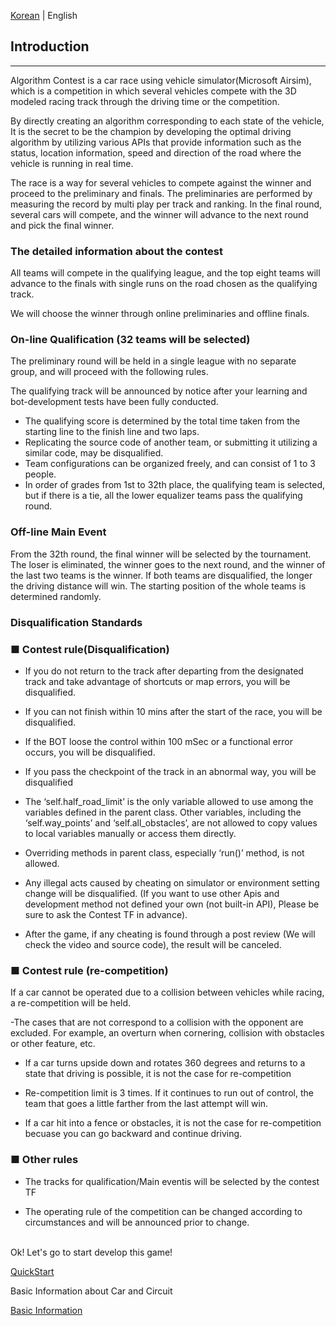 [Korean](./README.md) | English

## Introduction  
------------------------
Algorithm Contest is a car race using vehicle simulator(Microsoft Airsim), which is a competition in which several vehicles compete with the 3D modeled racing track through the driving time or the competition.

By directly creating an algorithm corresponding to each state of the vehicle, It is the secret to be the champion by developing the optimal driving algorithm by utilizing various APIs that provide information such as the status, location information, speed and direction of the road where the vehicle is running in real time.

The race is a way for several vehicles to compete against the winner and proceed to the preliminary and finals. The preliminaries are performed by measuring the record by multi play per track and ranking. In the final round, several cars will compete, and the winner will advance to the next round and pick the final winner.


### The detailed information about the contest

All teams will compete in the qualifying league, and the top eight teams will advance to the finals with single runs on the road chosen as the qualifying track.

We will choose the winner through online preliminaries and offline finals.


### On-line Qualification (32 teams will be selected)

The preliminary round will be held in a single league with no separate group, and will proceed with the following rules.

The qualifying track will be announced by notice after your learning and bot-development tests have been fully conducted.

  - The qualifying score is determined by the total time taken from the starting line to the finish line and two laps.
  - Replicating the source code of another team, or submitting it utilizing a similar code, may be disqualified.
  - Team configurations can be organized freely, and can consist of 1 to 3 people.
  - In order of grades from 1st to 32th place, the qualifying team is selected, but if there is a tie, all the lower equalizer teams pass the qualifying round.


### Off-line Main Event 

From the 32th round, the final winner will be selected by the tournament. The loser is eliminated, the winner goes to the next round, and the winner of the last two teams is the winner. If both teams are disqualified, the longer the driving distance will win. The starting position of the whole teams is determined randomly. 


### Disqualification Standards

### ■ Contest rule(Disqualification)

- If you do not return to the track after departing from the designated track and take advantage of shortcuts or map errors, you will be disqualified.

- If you can not finish within 10 mins after the start of the race, you will be disqualified.

- If the BOT loose the control within 100 mSec or a functional error occurs, you will be disqualified.

- If you pass the checkpoint of the track in an abnormal way, you will be disqualified

- The ‘self.half_road_limit’ is the only variable allowed to use among the variables defined in the parent class. Other variables, including the ‘self.way_points’ and ‘self.all_obstacles’, are not allowed to copy values to local variables manually or access them directly.

- Overriding methods in parent class, especially ‘run()’ method, is not allowed.

- Any illegal acts caused by cheating on simulator or environment setting change will be disqualified. (If you want to use other Apis and development method not defined your own (not built-in API), Please be sure to ask the Contest TF in advance).

- After the game, if any cheating is found through a post review (We will check the video and source code), the result will be canceled.



### ■ Contest rule (re-competition)

If a car cannot be operated due to a collision between vehicles while racing, a re-competition will be held.

-The cases that are not correspond to a collision with the opponent are excluded. For example, an overturn when cornering, collision with obstacles or other feature, etc.

- If a car turns upside down and rotates 360 degrees and returns to a state that driving is possible, it is not the case for re-competition

- Re-competition limit is 3 times. If it continues to run out of control, the team that goes a little farther from the last attempt will win.

- If a car hit into a fence or obstacles, it is not the case for re-competition becuase you can go backward and continue driving.


### ■ Other rules

- The tracks for qualification/Main eventis will be selected by the contest TF

- The operating rule of the competition can be changed according to circumstances and will be announced prior to change.

<br>
Ok! Let's go to start develop this game! 

[QuickStart](./QuickStart/Readme_Eng.md)

Basic Information about Car and Circuit 

[Basic Information](./Guide/Basic_Info_En.md)


